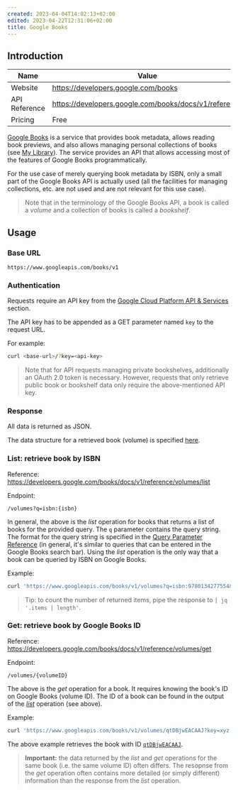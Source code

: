 ```yaml
---
created: 2023-04-04T14:02:13+02:00
edited: 2023-04-22T12:31:06+02:00
title: Google Books
---
```


## Introduction

| Name          | Value                                                 |
| ------------- | ----------------------------------------------------- |
| Website       | https://developers.google.com/books                   |
| API Reference | https://developers.google.com/books/docs/v1/reference |
| Pricing       | Free                                                  |

[Google Books](https://books.google.com/) is a service that provides book metadata, allows reading book previews, and also allows managing personal collections of books (see [My Library](https://books.google.com/books)). The service provides an API that allows accessing most of the features of Google Books programmatically.

For the use case of merely querying book metadata by ISBN, only a small part of the Google Books API is actually used (all the facilities for managing collections, etc. are not used and are not relevant for this use case).

> Note that in the terminology of the Google Books API, a book is called a _volume_ and a collection of books is called a _bookshelf_.

## Usage

### Base URL

```
https://www.googleapis.com/books/v1
```

### Authentication

Requests require an API key from the [Google Cloud Platform API & Services](https://console.cloud.google.com/apis/credentials) section.

The API key has to be appended as a GET parameter named `key` to the request URL.

For example:

```bash
curl <base-url>/?key=<api-key>
```

> Note that for API requests managing private bookshelves, additionally an OAuth 2.0 token is necessary. However, requests that only retrieve public book or bookshelf data only require the above-mentioned API key.

### Response

All data is returned as JSON.

The data structure for a retrieved book (volume) is specified [here](https://developers.google.com/books/docs/v1/reference/volumes#resource-representations).

### List: retrieve book by ISBN

Reference: https://developers.google.com/books/docs/v1/reference/volumes/list

Endpoint:

```
/volumes?q=isbn:{isbn}
```

In general, the above is the _list_ operation for books that returns a list of books for the provided query. The `q` parameter contains the query string. The format for the query string is specified in the [Query Parameter Reference](https://developers.google.com/books/docs/v1/using#query-params) (in general, it's similar to queries that can be entered in the Google Books search bar). Using the _list_ operation is the only way that a book can be queried by ISBN on Google Books.

Example:

```bash
curl 'https://www.googleapis.com/books/v1/volumes?q=isbn:9780134277554&key=xyz'
```

> Tip: to count the number of returned items, pipe the response to `| jq '.items | length'`.

### Get: retrieve book by Google Books ID

Reference: https://developers.google.com/books/docs/v1/reference/volumes/get

Endpoint:

```
/volumes/{volumeID}
```

The above is the _get_ operation for a book. It requires knowing the book's ID on Google Books (volume ID). The ID of a book can be found in the output of the [_list_](#retrieving-a-book-by-isbn-list) operation (see above).

Example:

```bash
curl 'https://www.googleapis.com/books/v1/volumes/qtDBjwEACAAJ?key=xyz'
```

The above example retrieves the book with ID [`qtDBjwEACAAJ`](https://books.google.ch/books?id=qtDBjwEACAAJ).

> **Important:** the data returned by the _list_ and _get_ operations for the same book (i.e. the same volume ID) often differs. The resopnse from the _get_ operation often contains more detailed (or simply different) information than the response from the _list_ operation.
